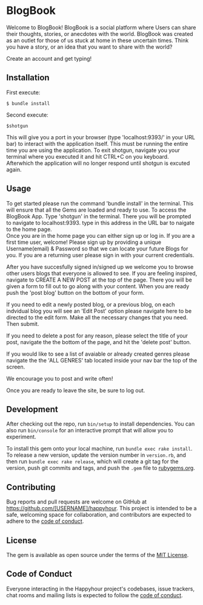 # BlogBook

Welcome to BlogBook! 
BlogBook is a social platform where Users can share their thoughts, stories, or anecdotes with the world. BlogBook was created as an outlet for those of us stuck at home in these uncertain times.  Think you have a story, or an idea that you want to share with the world? 

Create an account and get typing!




## Installation

First execute:

    $ bundle install

Second execute:

    $shotgun 
This will give you a port in your browser (type 'localhost:9393/' in your URL bar) to interact with the application itself.  This must be running the entire time you are using the application.  To exit shotgun, navigate you your terminal where you executed it and hit CTRL+C on you keyboard.  Afterwhich the application will no longer respond until shotgun is excuted again.      

## Usage

To get started please run the command 'bundle install' in the terminal.  This will ensure that all the Gems are loaded and ready to use.
To access the BlogBook App. Type 'shotgun' in the terminal.
There you will be prompted to navigate to localhost:9393. type in this address in the URL bar to naigate to the home page.  
Once you are in the home page you can either sign up or log in. 
If you are a first time user, welcome! Please sign up by providing a unique Username(email) & Password so that we can locate your future Blogs for you. 
If you are a returning user please sign in with your current credentials. 

After you have succesfully signed in/signed up we welcome you to browse other users blogs that everyone is allowed to see.  If you are feeling inspired, navigate to CREATE A NEW POST at the top of the page.  There you will be given a form to fill out to go along with your content.  When you are ready push the 'post blog' button on the bottom of your form. 

If you need to edit a newly posted blog, or a previous blog, on each indvidual blog you will see an 'Edit Post' option please navigate here to be directed to the edit form.  Make all the necessary changes that you need.  Then submit.

If you need to delete a post for any reason, please select the title of your post, navigate the the bottom of the page, and hit the 'delete post' button. 

If you would like to see a list of avaiable or already created genres please navigate the the 'ALL GENRES' tab located inside your nav bar the top of the screen. 

We encourage you to post and write often! 

Once you are ready to leave the site, be sure to log out.  

## Development

After checking out the repo, run `bin/setup` to install dependencies. You can also run `bin/console` for an interactive prompt that will allow you to experiment.

To install this gem onto your local machine, run `bundle exec rake install`. To release a new version, update the version number in `version.rb`, and then run `bundle exec rake release`, which will create a git tag for the version, push git commits and tags, and push the `.gem` file to [rubygems.org](https://rubygems.org).

## Contributing

Bug reports and pull requests are welcome on GitHub at https://github.com/[USERNAME]/happyhour. This project is intended to be a safe, welcoming space for collaboration, and contributors are expected to adhere to the [code of conduct](https://github.com/[USERNAME]/happyhour/blob/master/CODE_OF_CONDUCT.md).


## License

The gem is available as open source under the terms of the [MIT License](https://opensource.org/licenses/MIT).

## Code of Conduct

Everyone interacting in the Happyhour project's codebases, issue trackers, chat rooms and mailing lists is expected to follow the [code of conduct](https://github.com/[USERNAME]/happyhour/blob/master/CODE_OF_CONDUCT.md).